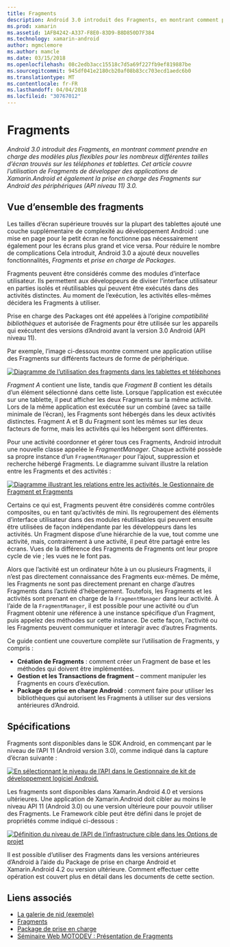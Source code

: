 ```yaml
---
title: Fragments
description: Android 3.0 introduit des Fragments, en montrant comment prendre en charge des modèles plus flexibles pour les nombreux différentes tailles d’écran trouvés sur les téléphones et tablettes. Cet article couvre l’utilisation de Fragments de développer des applications de Xamarin.Android et également la prise en charge des Fragments sur Android des périphériques (API niveau 11) 3.0.
ms.prod: xamarin
ms.assetid: 1AFB4242-A337-F8E0-83D9-B8D850D7F384
ms.technology: xamarin-android
author: mgmclemore
ms.author: mamcle
ms.date: 03/15/2018
ms.openlocfilehash: 08c2edb3acc15518c7d5a69f227fb9ef819887be
ms.sourcegitcommit: 945df041e2180cb20af08b83cc703ecd1aedc6b0
ms.translationtype: MT
ms.contentlocale: fr-FR
ms.lasthandoff: 04/04/2018
ms.locfileid: "30767012"
---
```

# <a name="fragments"></a>Fragments

_Android 3.0 introduit des Fragments, en montrant comment prendre en charge des modèles plus flexibles pour les nombreux différentes tailles d’écran trouvés sur les téléphones et tablettes. Cet article couvre l’utilisation de Fragments de développer des applications de Xamarin.Android et également la prise en charge des Fragments sur Android des périphériques (API niveau 11) 3.0._

## <a name="fragments-overview"></a>Vue d’ensemble des fragments

Les tailles d’écran supérieure trouvés sur la plupart des tablettes ajouté une couche supplémentaire de complexité au développement Android : une mise en page pour le petit écran ne fonctionne pas nécessairement également pour les écrans plus grand et vice versa. Pour réduire le nombre de complications Cela introduit, Android 3.0 a ajouté deux nouvelles fonctionnalités, *Fragments* et *prise en charge de Packages*.

Fragments peuvent être considérés comme des modules d’interface utilisateur. Ils permettent aux développeurs de diviser l’interface utilisateur en parties isolés et réutilisables qui peuvent être exécutés dans des activités distinctes. Au moment de l’exécution, les activités elles-mêmes décidera les Fragments à utiliser.

Prise en charge des Packages ont été appelées à l’origine *compatibilité bibliothèques* et autorisée de Fragments pour être utilisée sur les appareils qui exécutent des versions d’Android avant la version 3.0 Android (API niveau 11).

Par exemple, l’image ci-dessous montre comment une application utilise des Fragments sur différents facteurs de forme de périphérique.

[![Diagramme de l’utilisation des fragments dans les tablettes et téléphones](images/00.png)](images/00.png#lightbox)

*Fragment A* contient une liste, tandis que *Fragment B* contient les détails d’un élément sélectionné dans cette liste. Lorsque l’application est exécutée sur une tablette, il peut afficher les deux Fragments sur la même activité. Lors de la même application est exécutée sur un combiné (avec sa taille minimale de l’écran), les Fragments sont hébergés dans les deux activités distinctes. Fragment A et B du Fragment sont les mêmes sur les deux facteurs de forme, mais les activités qui les hébergent sont différentes.

Pour une activité coordonner et gérer tous ces Fragments, Android introduit une nouvelle classe appelée le *FragmentManager*. Chaque activité possède sa propre instance d’un `FragmentManager` pour l’ajout, suppression et recherche hébergé Fragments. Le diagramme suivant illustre la relation entre les Fragments et des activités :

[![Diagramme illustrant les relations entre les activités, le Gestionnaire de Fragment et Fragments](images/01.png)](images/01.png#lightbox)

Certains ce qui est, Fragments peuvent être considérés comme contrôles composites, ou en tant qu’activités de mini. Ils regroupement des éléments d’interface utilisateur dans des modules réutilisables qui peuvent ensuite être utilisées de façon indépendante par les développeurs dans les activités. Un Fragment dispose d’une hiérarchie de la vue, tout comme une activité, mais, contrairement à une activité, il peut être partagé entre les écrans. Vues de la différence des Fragments de Fragments ont leur propre cycle de vie ; les vues ne le font pas.

Alors que l’activité est un ordinateur hôte à un ou plusieurs Fragments, il n’est pas directement connaissance des Fragments eux-mêmes. De même, les Fragments ne sont pas directement prenant en charge d’autres Fragments dans l’activité d’hébergement. Toutefois, les Fragments et les activités sont prenant en charge de la `FragmentManager` dans leur activité. À l’aide de la `FragmentManager`, il est possible pour une activité ou d’un Fragment obtenir une référence à une instance spécifique d’un Fragment, puis appelez des méthodes sur cette instance. De cette façon, l’activité ou les Fragments peuvent communiquer et interagir avec d’autres Fragments.

Ce guide contient une couverture complète sur l’utilisation de Fragments, y compris :

-   **Création de Fragments** : comment créer un Fragment de base et les méthodes qui doivent être implémentées.
-   **Gestion et les Transactions de fragment** – comment manipuler les Fragments en cours d’exécution.
-   **Package de prise en charge Android** : comment faire pour utiliser les bibliothèques qui autorisent les Fragments à utiliser sur des versions antérieures d’Android.


## <a name="requirements"></a>Spécifications

Fragments sont disponibles dans le SDK Android, en commençant par le niveau de l’API 11 (Android version 3.0), comme indiqué dans la capture d’écran suivante :

[![En sélectionnant le niveau de l’API dans le Gestionnaire de kit de développement logiciel Android.](images/02.png)](images/02.png#lightbox)

Les fragments sont disponibles dans Xamarin.Android 4.0 et versions ultérieures. Une application de Xamarin.Android doit cibler au moins le niveau API 11 (Android 3.0) ou une version ultérieure pour pouvoir utiliser des Fragments. Le Framework cible peut être défini dans le projet de propriétés comme indiqué ci-dessous :

[![Définition du niveau de l’API de l’infrastructure cible dans les Options de projet](images/03-sml.png)](images/03.png#lightbox)

Il est possible d’utiliser des Fragments dans les versions antérieures d’Android à l’aide du Package de prise en charge Android et Xamarin.Android 4.2 ou version ultérieure. Comment effectuer cette opération est couvert plus en détail dans les documents de cette section.


## <a name="related-links"></a>Liens associés

- [La galerie de nid (exemple)](https://developer.xamarin.com/samples/monodroid/HoneycombGallery)
- [Fragments](http://developer.android.com/guide/topics/fundamentals/fragments.html)
- [Package de prise en charge](http://developer.android.com/sdk/compatibility-library.html)
- [Séminaire Web MOTODEV : Présentation de Fragments](http://motodev.adobeconnect.com/p9h1aqk3ttn/)
